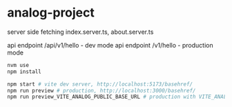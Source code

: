 # analog-project

server side fetching index.server.ts, about.server.ts

api endpoint /api/v1/hello - dev mode
api endpoint /v1/hello - production mode


```bash
nvm use
npm install
```

```bash
npm start # vite dev server, http://localhost:5173/basehref/
npm run preview # production, http://localhost:3000/basehref/
npm run preview_VITE_ANALOG_PUBLIC_BASE_URL # production with VITE_ANALOG_PUBLIC_BASE_URL, http://localhost:3000/basehref/
```

